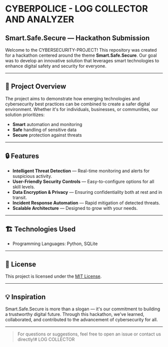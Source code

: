 # CYBERPOLICE - LOG COLLECTOR AND ANALYZER

## Smart.Safe.Secure — Hackathon Submission

Welcome to the CYBERSECURITY-PROJECT! This repository was created for a hackathon centered around the theme **Smart.Safe.Secure**. Our goal was to develop an innovative solution that leverages smart technologies to enhance digital safety and security for everyone.

---

## 🚀 Project Overview

The project aims to demonstrate how emerging technologies and cybersecurity best practices can be combined to create a safer digital environment. Whether it's for individuals, businesses, or communities, our solution prioritizes:

- **Smart** automation and monitoring
- **Safe** handling of sensitive data
- **Secure** protection against threats

---

## 🔒 Features

- **Intelligent Threat Detection** — Real-time monitoring and alerts for suspicious activity.
- **User-Friendly Security Controls** — Easy-to-configure options for all skill levels.
- **Data Encryption & Privacy** — Ensuring confidentiality both at rest and in transit.
- **Incident Response Automation** — Rapid mitigation of detected threats.
- **Scalable Architecture** — Designed to grow with your needs.

---

## 🏗️ Technologies Used


- Programming Languages: Python, SQLite
  

---

## 📄 License

This project is licensed under the [MIT License](LICENSE).

---

## 💡 Inspiration

Smart.Safe.Secure is more than a slogan — it's our commitment to building a trustworthy digital future. Through this hackathon, we've learned, collaborated, and contributed to the advancement of cybersecurity for all.

---

> For questions or suggestions, feel free to open an issue or contact us directly!# LOG COLLECTOR
